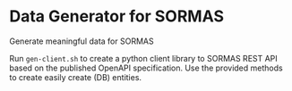 # Data Generator for SORMAS
Generate meaningful data for SORMAS

Run `gen-client.sh` to create a python client library to SORMAS REST API based on the published OpenAPI specification. Use the provided methods to create easily create (DB) entities.